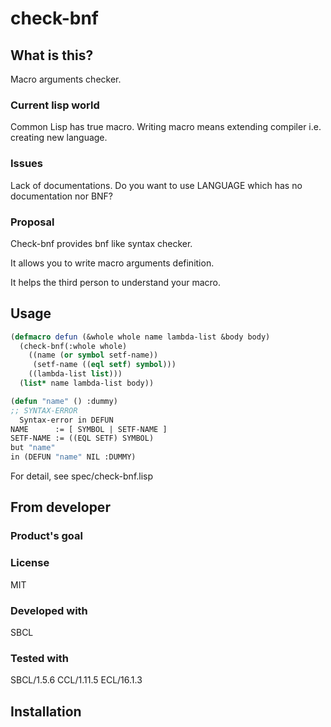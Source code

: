 # check-bnf
## What is this?
Macro arguments checker.

### Current lisp world
Common Lisp has true macro.
Writing macro means extending compiler i.e. creating new language.

### Issues
Lack of documentations.
Do you want to use LANGUAGE which has no documentation nor BNF?

### Proposal
Check-bnf provides bnf like syntax checker.

It allows you to write macro arguments definition.

It helps the third person to understand your macro.

## Usage

```lisp
(defmacro defun (&whole whole name lambda-list &body body)
  (check-bnf(:whole whole)
    ((name (or symbol setf-name))
     (setf-name ((eql setf) symbol)))
    ((lambda-list list)))
  (list* name lambda-list body))

(defun "name" () :dummy)
;; SYNTAX-ERROR
  Syntax-error in DEFUN
NAME      := [ SYMBOL | SETF-NAME ]
SETF-NAME := ((EQL SETF) SYMBOL)
but "name"
in (DEFUN "name" NIL :DUMMY)
```

For detail, see spec/check-bnf.lisp

## From developer

### Product's goal

### License
MIT

### Developed with
SBCL

### Tested with
SBCL/1.5.6
CCL/1.11.5
ECL/16.1.3

## Installation

